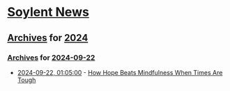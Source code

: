 # [Soylent News](../../../README.md)

## [Archives](../../index.md) for [2024](../index.md)

### [Archives](../../index.md) for [2024-09-22](index.md)

* [2024-09-22, 01:05:00](https://soylentnews.org/article.pl?sid=24/09/21/0756207&from=rss) - [How Hope Beats Mindfulness When Times Are Tough](https://soylentnews.org/article.pl?sid=24/09/21/0756207&from=rss)
